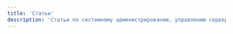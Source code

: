 ```yaml
---
title: 'Статьи'
description: 'Статьи по системному администрированию, управлению серверами и приложениями.'
---
```

